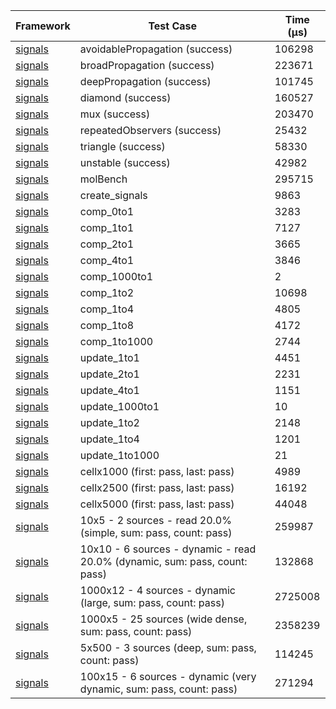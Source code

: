| Framework | Test Case | Time (μs) |
| --- | --- | --- |
| [signals](https://github.com/rodydavis/signals.dart) | avoidablePropagation (success) | 106298 |
| [signals](https://github.com/rodydavis/signals.dart) | broadPropagation (success) | 223671 |
| [signals](https://github.com/rodydavis/signals.dart) | deepPropagation (success) | 101745 |
| [signals](https://github.com/rodydavis/signals.dart) | diamond (success) | 160527 |
| [signals](https://github.com/rodydavis/signals.dart) | mux (success) | 203470 |
| [signals](https://github.com/rodydavis/signals.dart) | repeatedObservers (success) | 25432 |
| [signals](https://github.com/rodydavis/signals.dart) | triangle (success) | 58330 |
| [signals](https://github.com/rodydavis/signals.dart) | unstable (success) | 42982 |
| [signals](https://github.com/rodydavis/signals.dart) | molBench | 295715 |
| [signals](https://github.com/rodydavis/signals.dart) | create_signals | 9863 |
| [signals](https://github.com/rodydavis/signals.dart) | comp_0to1 | 3283 |
| [signals](https://github.com/rodydavis/signals.dart) | comp_1to1 | 7127 |
| [signals](https://github.com/rodydavis/signals.dart) | comp_2to1 | 3665 |
| [signals](https://github.com/rodydavis/signals.dart) | comp_4to1 | 3846 |
| [signals](https://github.com/rodydavis/signals.dart) | comp_1000to1 | 2 |
| [signals](https://github.com/rodydavis/signals.dart) | comp_1to2 | 10698 |
| [signals](https://github.com/rodydavis/signals.dart) | comp_1to4 | 4805 |
| [signals](https://github.com/rodydavis/signals.dart) | comp_1to8 | 4172 |
| [signals](https://github.com/rodydavis/signals.dart) | comp_1to1000 | 2744 |
| [signals](https://github.com/rodydavis/signals.dart) | update_1to1 | 4451 |
| [signals](https://github.com/rodydavis/signals.dart) | update_2to1 | 2231 |
| [signals](https://github.com/rodydavis/signals.dart) | update_4to1 | 1151 |
| [signals](https://github.com/rodydavis/signals.dart) | update_1000to1 | 10 |
| [signals](https://github.com/rodydavis/signals.dart) | update_1to2 | 2148 |
| [signals](https://github.com/rodydavis/signals.dart) | update_1to4 | 1201 |
| [signals](https://github.com/rodydavis/signals.dart) | update_1to1000 | 21 |
| [signals](https://github.com/rodydavis/signals.dart) | cellx1000 (first: pass, last: pass) | 4989 |
| [signals](https://github.com/rodydavis/signals.dart) | cellx2500 (first: pass, last: pass) | 16192 |
| [signals](https://github.com/rodydavis/signals.dart) | cellx5000 (first: pass, last: pass) | 44048 |
| [signals](https://github.com/rodydavis/signals.dart) | 10x5 - 2 sources - read 20.0% (simple, sum: pass, count: pass) | 259987 |
| [signals](https://github.com/rodydavis/signals.dart) | 10x10 - 6 sources - dynamic - read 20.0% (dynamic, sum: pass, count: pass) | 132868 |
| [signals](https://github.com/rodydavis/signals.dart) | 1000x12 - 4 sources - dynamic (large, sum: pass, count: pass) | 2725008 |
| [signals](https://github.com/rodydavis/signals.dart) | 1000x5 - 25 sources (wide dense, sum: pass, count: pass) | 2358239 |
| [signals](https://github.com/rodydavis/signals.dart) | 5x500 - 3 sources (deep, sum: pass, count: pass) | 114245 |
| [signals](https://github.com/rodydavis/signals.dart) | 100x15 - 6 sources - dynamic (very dynamic, sum: pass, count: pass) | 271294 |

